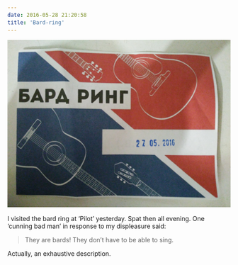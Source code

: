 ```yaml
---
date: 2016-05-28 21:20:58
title: 'Bard‐ring'
---
```


![Bard‐ring](IMG_20160529_004850.jpg)

I visited the bard ring at ‘Pilot’ yesterday. Spat then all evening. One ‘cunning bad man’ in
response to my displeasure said:

> They are bards! They don’t have to be able to sing.

Actually, an exhaustive description.
